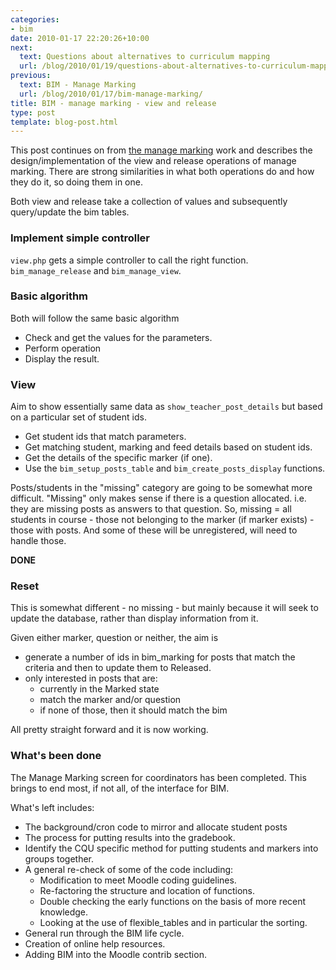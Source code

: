 ```yaml
---
categories:
- bim
date: 2010-01-17 22:20:26+10:00
next:
  text: Questions about alternatives to curriculum mapping
  url: /blog/2010/01/19/questions-about-alternatives-to-curriculum-mapping/
previous:
  text: BIM - Manage Marking
  url: /blog/2010/01/17/bim-manage-marking/
title: BIM - manage marking - view and release
type: post
template: blog-post.html
---
```

This post continues on from [the manage marking](/blog/2010/01/17/bim-manage-marking/) work and describes the design/implementation of the view and release operations of manage marking. There are strong similarities in what both operations do and how they do it, so doing them in one.

Both view and release take a collection of values and subsequently query/update the bim tables.

### Implement simple controller

`view.php` gets a simple controller to call the right function. `bim_manage_release` and `bim_manage_view`.

### Basic algorithm

Both will follow the same basic algorithm

- Check and get the values for the parameters.
- Perform operation
- Display the result.

### View

Aim to show essentially same data as `show_teacher_post_details` but based on a particular set of student ids.

- Get student ids that match parameters.
- Get matching student, marking and feed details based on student ids.
- Get the details of the specific marker (if one).
- Use the `bim_setup_posts_table` and `bim_create_posts_display` functions.

Posts/students in the "missing" category are going to be somewhat more difficult. "Missing" only makes sense if there is a question allocated. i.e. they are missing posts as answers to that question. So, missing = all students in course - those not belonging to the marker (if marker exists) - those with posts. And some of these will be unregistered, will need to handle those.

**DONE**

### Reset

This is somewhat different - no missing - but mainly because it will seek to update the database, rather than display information from it.

Given either marker, question or neither, the aim is

- generate a number of ids in bim\_marking for posts that match the criteria and then to update them to Released.
- only interested in posts that are:
    - currently in the Marked state
    - match the marker and/or question
    - if none of those, then it should match the bim

All pretty straight forward and it is now working.

### What's been done

The Manage Marking screen for coordinators has been completed. This brings to end most, if not all, of the interface for BIM.

What's left includes:

- The background/cron code to mirror and allocate student posts
- The process for putting results into the gradebook.
- Identify the CQU specific method for putting students and markers into groups together.
- A general re-check of some of the code including:
    - Modification to meet Moodle coding guidelines.
    - Re-factoring the structure and location of functions.
    - Double checking the early functions on the basis of more recent knowledge.
    - Looking at the use of flexible\_tables and in particular the sorting.
- General run through the BIM life cycle.
- Creation of online help resources.
- Adding BIM into the Moodle contrib section.